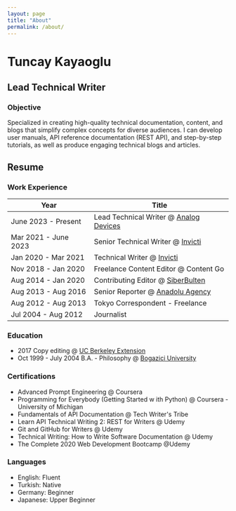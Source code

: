 ```yaml
---
layout: page
title: "About"
permalink: /about/
---
```


# Tuncay Kayaoglu
## Lead Technical Writer

### Objective
Specialized in creating high-quality technical documentation, content, and blogs that simplify complex concepts for diverse audiences. I can develop user manuals, API reference documentation (REST API), and step-by-step tutorials, as well as produce engaging technical blogs and articles.

## Resume

### Work Experience

| Year                | Title                                                                 |
| ------------------- | --------------------------------------------------------------------- |
| June 2023 - Present | Lead Technical Writer @ [Analog Devices](https://www.analog.com)      |
| Mar 2021 - June 2023 | Senior Technical Writer @ [Invicti](https://www.invicti.com)         |
| Jan 2020 - Mar 2021 | Technical Writer @ [Invicti](https://www.invicti.com)                |
| Nov 2018 - Jan 2020  | Freelance Content Editor @ Content Go                               |
| Aug 2014 - Jan 2020  | Contributing Editor @ [SiberBulten](http://siberbulten.com)          |
| Aug 2013 - Aug 2016  | Senior Reporter @ [Anadolu Agency](https://www.aa.com.tr/en)         |
| Aug 2012 - Aug 2013  | Tokyo Correspondent - Freelance                                      |
| Jul 2004 - Aug 2012  | Journalist                                                          |

### Education
* 2017  Copy editing @ [UC Berkeley Extension](https://extension.berkeley.edu/) 
* Oct 1999 - July 2004  B.A. - Philosophy @ [Bogazici University](https://www.boun.edu.tr)

### Certifications
* Advanced Prompt Engineering @ Coursera
* Programming for Everybody (Getting Started w ith Python) @ Coursera - University of Michigan
* Fundamentals of API Documentation @ Tech Writer's Tribe
* Learn API Technical Writing 2: REST for Writers @ Udemy
* Git and GitHub for Writers @ Udemy
* Technical Writing: How to Write Software Documentation @ Udemy
* The Complete 2020 Web Development Bootcamp @Udemy

### Languages
* English: Fluent
* Turkish: Native
* Germany: Beginner
* Japanese: Upper Beginner